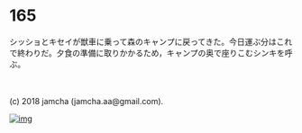 # 165

シッショとキセイが獣車に乗って森のキャンプに戻ってきた。今日運ぶ分はこれで終わりだ。夕食の準備に取りかかるため，キャンプの奥で座りこむシンキを呼ぶ。  

<br>  
<br>  
(c) 2018 jamcha (jamcha.aa@gmail.com).  

[![img](http://i.creativecommons.org/l/by-nc-sa/4.0/88x31.png)](http://creativecommons.org/licenses/by-nc-sa/4.0/deed)
